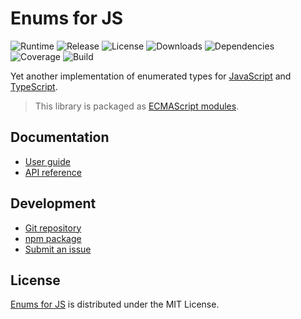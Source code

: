 # Enums for JS
![Runtime](https://img.shields.io/node/v/@cedx/enum.svg) ![Release](https://img.shields.io/npm/v/@cedx/enum.svg) ![License](https://img.shields.io/npm/l/@cedx/enum.svg) ![Downloads](https://img.shields.io/npm/dt/@cedx/enum.svg) ![Dependencies](https://david-dm.org/cedx/enum.js.svg) ![Coverage](https://coveralls.io/repos/github/cedx/enum.js/badge.svg) ![Build](https://github.com/cedx/enum.js/workflows/build/badge.svg)

Yet another implementation of enumerated types for [JavaScript](https://developer.mozilla.org/en-US/docs/Web/JavaScript) and [TypeScript](https://www.typescriptlang.org).

> This library is packaged as [ECMAScript modules](https://nodejs.org/api/esm.html).

## Documentation
- [User guide](https://dev.belin.io/enum.js)
- [API reference](https://dev.belin.io/enum.js/api)

## Development
- [Git repository](https://github.com/cedx/enum.js)
- [npm package](https://www.npmjs.com/package/@cedx/enum)
- [Submit an issue](https://github.com/cedx/enum.js/issues)

## License
[Enums for JS](https://dev.belin.io/enum.js) is distributed under the MIT License.

